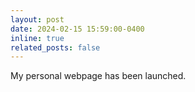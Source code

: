 ```yaml
---
layout: post
date: 2024-02-15 15:59:00-0400
inline: true
related_posts: false
---
```


<!-- My personal webpage is launched.  -->
My personal webpage has been launched.
